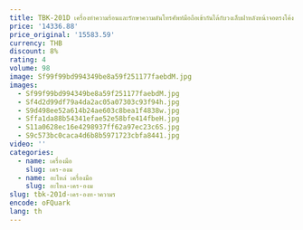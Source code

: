 ```yaml
---
title: TBK-201D เครื่องทําความร้อนและรักษาความดันโทรศัพท์มือถือเข้ากันได้กับวงเล็บฝาหลังหน้าจอตรงโค้ง
price: '14336.88'
price_original: '15583.59'
currency: THB
discount: 8%
rating: 4
volume: 98
image: Sf99f99bd994349be8a59f251177faebdM.jpg
images:
  - Sf99f99bd994349be8a59f251177faebdM.jpg
  - Sf4d2d99df79a4da2ac05a07303c93f94h.jpg
  - S9d498ee52a614b24ae603c8bea1f4838w.jpg
  - Sffa1da88b54341efae52e58bfe414fbeH.jpg
  - S11a0628ec16e4298937ff62a97ec23c6S.jpg
  - S9c573bc0caca4d6b8b5971723cbfa8441.jpg
video: ''
categories:
  - name: เครื่องมือ
    slug: เคร-องม
  - name: อะไหล่ เครื่องมือ
    slug: อะไหล-เคร-องม
slug: tbk-201d-เคร-องท-าความร
encode: oFQuark
lang: th
---
```

  